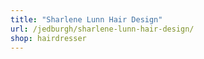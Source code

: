 ```yaml
---
title: "Sharlene Lunn Hair Design"
url: /jedburgh/sharlene-lunn-hair-design/
shop: hairdresser
---
```

